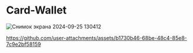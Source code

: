 # Card-Wallet


![Снимок экрана 2024-09-25 130412](https://github.com/user-attachments/assets/4c83a308-0583-44f7-84be-24b358f856eb)


https://github.com/user-attachments/assets/b1730b46-68be-48c4-85e8-7c9e2bf58159

